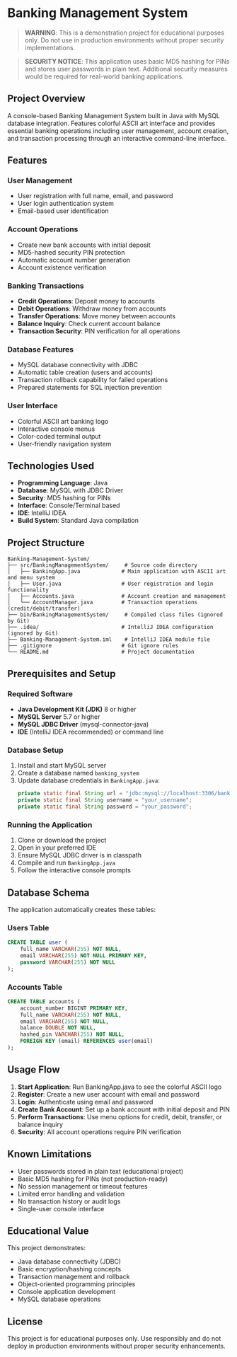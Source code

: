 # Banking Management System


> **WARNING**: This is a demonstration project for educational purposes only. Do not use in production environments without proper security implementations.

> **SECURITY NOTICE**: This application uses basic MD5 hashing for PINs and stores user passwords in plain text. Additional security measures would be required for real-world banking applications.

## Project Overview

A console-based Banking Management System built in Java with MySQL database integration. Features colorful ASCII art interface and provides essential banking operations including user management, account creation, and transaction processing through an interactive command-line interface.

## Features

### User Management
- User registration with full name, email, and password
- User login authentication system
- Email-based user identification

### Account Operations
- Create new bank accounts with initial deposit
- MD5-hashed security PIN protection
- Automatic account number generation
- Account existence verification

### Banking Transactions
- **Credit Operations**: Deposit money to accounts
- **Debit Operations**: Withdraw money from accounts
- **Transfer Operations**: Move money between accounts
- **Balance Inquiry**: Check current account balance
- **Transaction Security**: PIN verification for all operations

### Database Features
- MySQL database connectivity with JDBC
- Automatic table creation (users and accounts)
- Transaction rollback capability for failed operations
- Prepared statements for SQL injection prevention

### User Interface
- Colorful ASCII art banking logo
- Interactive console menus
- Color-coded terminal output
- User-friendly navigation system

## Technologies Used

- **Programming Language**: Java
- **Database**: MySQL with JDBC Driver
- **Security**: MD5 hashing for PINs
- **Interface**: Console/Terminal based
- **IDE**: IntelliJ IDEA
- **Build System**: Standard Java compilation

## Project Structure

```
Banking-Management-System/
├── src/BankingManagementSystem/     # Source code directory
│   ├── BankingApp.java             # Main application with ASCII art and menu system
│   ├── User.java                   # User registration and login functionality
│   ├── Accounts.java               # Account creation and management
│   └── AccountManager.java         # Transaction operations (credit/debit/transfer)
├── bin/BankingManagementSystem/     # Compiled class files (ignored by Git)
├── .idea/                          # IntelliJ IDEA configuration (ignored by Git)
├── Banking-Management-System.iml    # IntelliJ IDEA module file
├── .gitignore                      # Git ignore rules
└── README.md                       # Project documentation
```

## Prerequisites and Setup

### Required Software
- **Java Development Kit (JDK)** 8 or higher
- **MySQL Server** 5.7 or higher
- **MySQL JDBC Driver** (mysql-connector-java)
- **IDE** (IntelliJ IDEA recommended) or command line

### Database Setup
1. Install and start MySQL server
2. Create a database named `banking_system`
3. Update database credentials in `BankingApp.java`:
   ```java
   private static final String url = "jdbc:mysql://localhost:3306/banking_system";
   private static final String username = "your_username";
   private static final String password = "your_password";
   ```

### Running the Application
1. Clone or download the project
2. Open in your preferred IDE
3. Ensure MySQL JDBC driver is in classpath
4. Compile and run `BankingApp.java`
5. Follow the interactive console prompts

## Database Schema

The application automatically creates these tables:

### Users Table
```sql
CREATE TABLE user (
    full_name VARCHAR(255) NOT NULL,
    email VARCHAR(255) NOT NULL PRIMARY KEY,
    password VARCHAR(255) NOT NULL
);
```

### Accounts Table
```sql
CREATE TABLE accounts (
    account_number BIGINT PRIMARY KEY,
    full_name VARCHAR(255) NOT NULL,
    email VARCHAR(255) NOT NULL,
    balance DOUBLE NOT NULL,
    hashed_pin VARCHAR(255) NOT NULL,
    FOREIGN KEY (email) REFERENCES user(email)
);
```

## Usage Flow

1. **Start Application**: Run BankingApp.java to see the colorful ASCII logo
2. **Register**: Create a new user account with email and password
3. **Login**: Authenticate using email and password
4. **Create Bank Account**: Set up a bank account with initial deposit and PIN
5. **Perform Transactions**: Use menu options for credit, debit, transfer, or balance inquiry
6. **Security**: All account operations require PIN verification

## Known Limitations

- User passwords stored in plain text (educational project)
- Basic MD5 hashing for PINs (not production-ready)
- No session management or timeout features
- Limited error handling and validation
- No transaction history or audit logs
- Single-user console interface

## Educational Value

This project demonstrates:
- Java database connectivity (JDBC)
- Basic encryption/hashing concepts
- Transaction management and rollback
- Object-oriented programming principles
- Console application development
- MySQL database operations

## License

This project is for educational purposes only. Use responsibly and do not deploy in production environments without proper security enhancements.
